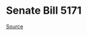 # Senate Bill 5171

[Source](http://lawfilesext.leg.wa.gov/biennium/2023-24/Pdf/Bills/Senate%20Bills/5171.pdf)